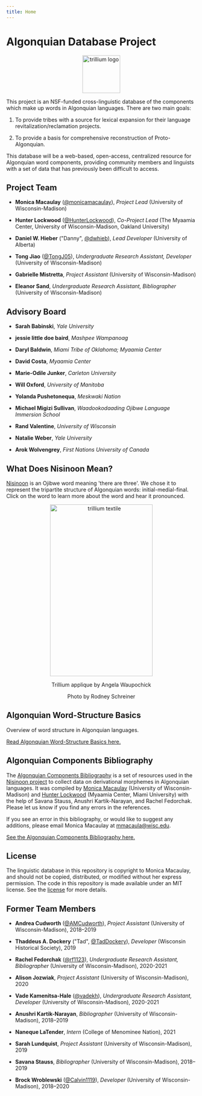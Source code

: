 ```yaml
---
title: Home
---
```

# Algonquian Database Project

<p align='center'>
  <img src='./assets/images/trillium.svg' alt='trillium logo' height='100' width='100'>
</p>

This project is an NSF-funded cross-linguistic database of the components which make up words in Algonquian languages. There are two main goals:

1. To provide tribes with a source for lexical expansion for their language revitalization/reclamation projects.

2. To provide a basis for comprehensive reconstruction of Proto-Algonquian.

This database will be a web-based, open-access, centralized resource for Algonquian word components, providing community members and linguists with a set of data that has previously been difficult to access.

## Project Team

* **Monica Macaulay** ([@monicamacaulay][Monica]), _Project Lead_ (University of Wisconsin-Madison)

* **Hunter Lockwood** ([@HunterLockwood][Hunter]), _Co-Project Lead_ (The Myaamia Center, University of Wisconsin-Madison, Oakland University)

* **Daniel W. Hieber** ("Danny", [@dwhieb][Danny]), _Lead Developer_ (University of Alberta)

* **Tong Jiao** ([@TongJ05][Tong]), _Undergraduate Research Assistant, Developer_ (University of Wisconsin-Madison)

* **Gabrielle Mistretta**, _Project Assistant_ (University of Wisconsin-Madison)

* **Eleanor Sand**, _Undergraduate Research Assistant, Bibliographer_ (University of Wisconsin-Madison)

## Advisory Board

* **Sarah Babinski**, _Yale University_

* **jessie little doe baird**, _Mashpee Wampanoag_

* **Daryl Baldwin**, _Miami Tribe of Oklahoma; Myaamia Center_

* **David Costa**, _Myaamia Center_

* **Marie-Odile Junker**, _Carleton University_

* **Will Oxford**, _University of Manitoba_

* **Yolanda Pushetonequa**, _Meskwaki Nation_

* **Michael Migizi Sullivan**, _Waadookodaading Ojibwe Language Immersion School_

* **Rand Valentine**, _University of Wisconsin_

* **Natalie Weber**, _Yale University_

* **Arok Wolvengrey**, _First Nations University of Canada_

## What Does Nisinoon Mean?

[Nisinoon][Nisinoon] is an Ojibwe word meaning 'there are three'. We chose it to represent the tripartite structure of Algonquian words: initial-medial-final. Click on the word to learn more about the word and hear it pronounced.

<figure>
  <p align='center'>
    <img src='./assets/images/textile.jpg' alt='trillium textile' width='272' height='455'>
  </p>
  <figcaption>
    <p align='center'>Trillium applique by Angela Waupochick</p>
    <p align='center'>Photo by Rodney Schreiner</p>
  </figcaption>
</figure>

## Algonquian Word-Structure Basics

Overview of word structure in Algonquian languages.

[Read Algonquian Word-Structure Basics here.][Grammar]

## Algonquian Components Bibliography

The [Algonquian Components Bibliography][Bibliography] is a set of resources used in the [Nisinoon project][Home] to collect data on derivational morphemes in Algonquian languages. It was compiled by [Monica Macaulay][Monica] (University of Wisconsin-Madison) and [Hunter Lockwood][Hunter] (Myaamia Center, Miami University) with the help of Savana Stauss, Anushri Kartik-Narayan, and Rachel Fedorchak. Please let us know if you find any errors in the references.

If you see an error in this bibliography, or would like to suggest any additions, please email Monica Macaulay at [mmacaula@wisc.edu](mailto:mmacaula@wisc.edu).

[See the Algonquian Components Bibliography here.][Bibliography]

## License

The linguistic database in this repository is copyright to Monica Macaulay, and should not be copied, distributed, or modified without her express permission. The code in this repository is made available under an MIT license. See the [license][license] for more details.

## Former Team Members

* **Andrea Cudworth** ([@AMCudworth][Andrea]), _Project Assistant_ (University of Wisconsin-Madison), 2018–2019

* **Thaddeus A. Dockery** ("Tad", [@TadDockery][Tad]), _Developer_ (Wisconsin Historical Society), 2019

* **Rachel Fedorchak** ([@rf1123][Rachel]), _Undergraduate Research Assistant, Bibliographer_ (University of Wisconsin-Madison), 2020-2021

* **Alison Jozwiak**, _Project Assistant_ (University of Wisconsin-Madison), 2020

* **Vade Kamenitsa-Hale** ([@vadekh][Vade]), _Undergraduate Research Assistant, Developer_ (University of Wisconsin-Madison), 2020-2021

* **Anushri Kartik-Narayan**, _Bibliographer_ (University of Wisconsin-Madison), 2018–2019

* **Naneque LaTender**, _Intern_ (College of Menominee Nation), 2021

* **Sarah Lundquist**, _Project Assistant_ (University of Wisconsin-Madison), 2019

* **Savana Stauss**, _Bibliographer_ (University of Wisconsin-Madison), 2018–2019

* **Brock Wroblewski** ([@Calvin1119][Brock]), _Developer_ (University of Wisconsin-Madison), 2018–2020

<!-- LINKS -->
[Andrea]:       https://github.com/AMCudworth
[Bibliography]: https://nisinoon.net/bibliography/
[Brock]:        https://github.com/Calvin1119
[Danny]:        https://github.com/dwhieb
[Grammar]:      https://nisinoon.net/grammar/
[Home]:         https://nisinoon.net/
[Hunter]:       https://github.com/HunterLockwood
[license]:      https://github.com/digitallinguistics/nisinoon.net/blob/main/LICENSE
[Monica]:       https://github.com/monicamacaulay
[Nisinoon]:     https://ojibwe.lib.umn.edu/main-entry/nisinoon-vii
[Rachel]:       https://github.com/rf1123
[Tad]:          https://github.com/TadDockery
[Tong]:         https://github.com/TongJ05
[Vade]:         https://github.com/vadekh
